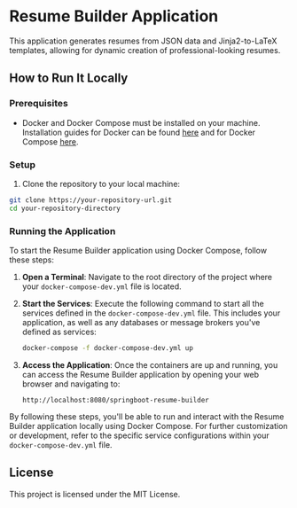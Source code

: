 # Resume Builder Application

This application generates resumes from JSON data and Jinja2-to-LaTeX templates, allowing for dynamic creation of professional-looking resumes.

## How to Run It Locally

### Prerequisites

- Docker and Docker Compose must be installed on your machine. Installation guides for Docker can be found [here](https://docs.docker.com/get-docker/) and for Docker Compose [here](https://docs.docker.com/compose/install/).

### Setup

1. Clone the repository to your local machine:

```bash
git clone https://your-repository-url.git
cd your-repository-directory
```

### Running the Application

To start the Resume Builder application using Docker Compose, follow these steps:

1. **Open a Terminal**: Navigate to the root directory of the project where your `docker-compose-dev.yml` file is located.

2. **Start the Services**: Execute the following command to start all the services defined in the `docker-compose-dev.yml` file. This includes your application, as well as any databases or message brokers you've defined as services:

   ```bash
   docker-compose -f docker-compose-dev.yml up
   ```

3. **Access the Application**: Once the containers are up and running, you can access the Resume Builder application by opening your web browser and navigating to:

   ```
   http://localhost:8080/springboot-resume-builder
   ```

By following these steps, you'll be able to run and interact with the Resume Builder application locally using Docker Compose. For further customization or development, refer to the specific service configurations within your `docker-compose-dev.yml` file.

## License

This project is licensed under the MIT License.
